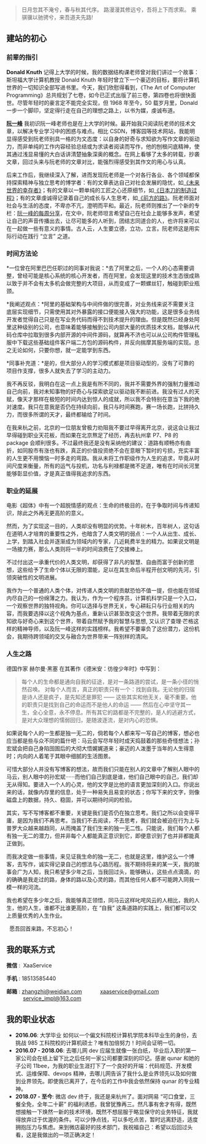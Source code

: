 > 日月忽其不淹兮，春与秋其代序。
路漫漫其修远兮，吾将上下而求索。
乘骐骥以驰骋兮，来吾道夫先路!

## **建站的初心**

### **前辈的指引**
**Donald Knuth**
记得上大学的时候，我的数据结构课老师曾对我们讲过一个故事：斯坦福大学计算机教授 Donald Knuth 年轻时曾立下一个豪迈的目标，要将计算机世界的一切知识全部写进书里。今天，我们欣慰得看到，《The Art of Computer Programming》总共规划了七卷，如今已正式出版了前三卷，第四卷也将很快面世。尽管年轻时的豪言定不能完全实现，但 1968 年至今，50 载岁月里，Donald 一步一个脚印，坚定得行走在自己的理想之路上，以书为媒，虔诚布道。

**[阮一峰](http://www.ruanyifeng.com/home.html)**
我初识阮一峰老师也是在上大学的时候。最开始我只阅读阮老师的技术文章，以解决专业学习中的困惑与难点。相比 CSDN，博客园等技术网站，我能明显得感受到阮老师别具一格的为文态度：以自身的好奇与求知欲为写作文章的驱动力，而非单纯的工作内容经验总结或为求读者阅读而写作，他的刨根问底精神，使其通过浅显易懂的大白话讲清楚抽象深奥的概念。在网上看够了太多的转载，抄袭文章，回过头来与阮老师的文章对比，能强烈得感受到其作文的用心与认真。

后来工作后，我继续深入了解，进而发现阮老师是一个对各行各业、各个领域都保持探索精神与独立思考的博学者：有的文章表达自己对社会发展的隐忧，如[《未来世界的幸存者》](http://www.ruanyifeng.com/survivor/)；有的文章以一颗单纯的工匠之心还原细节，如[《日本刀的制造过程》](http://www.ruanyifeng.com/blog/2011/07/making_of_a_katana.html)；有的文章虔诚得记录着自己的成长与人生思考，如[《前方的路》](http://www.ruanyifeng.com/road/)。阮老师面对社会与生活的态度，不卑亦不亢，澄明而平和。最近，阮老师则推出了一个新的专栏：[阮一峰的每周分享](https://yuque.com/ruanyf/share)，在文中，阮老师坦言希望自己在社会上能够多发声，希望让自己的声音传播出去，让尽可能多的人听到，团结志同道合的人，也许将来可以在一起做一些有意义的事情。古人云，人生要立德，立功，立言。阮老师这是用实际行动在践行 “立言” 之道。

### **时间方法论**
*一位曾在阿里巴巴任职过的同事对我说：*去了阿里之后，一个人的心态需要调整，曾经可能是核心系统的核心开发者，而在阿里，会发现这里的技术生态很成熟以致于并不会有太多机会做完整的大项目，从而变成了一颗螺丝钉，触碰到职业瓶颈。

*我阐述观点：*阿里的基础架构与中间件做的很完善，对业务线来说不需要关注底层实现细节，只需使用其对外暴露的接口便能接入强大的功能，这是很多业务线开发者觉得自己只是在写业务代码而得不到技术提升的理由。但是既然已经身处阿里这种级别的公司，也意味着能够接触到公司内部大量的优质技术文档，能够从代码仓库中拉取到很多内部开源的中间件源码，就算再不济也可以从公司构件管理私服中下载这些基础组件客户端二方包的源码构件，并反向揣摩其服务端的实现。总之无论如何，只要你想，就一定能学到东西。

*同事补充道：*是的，但大部分人的学习模式都是项目驱动型的，没有了可靠的项目作支撑，很多人就失去了学习的主动力。

我不再反驳，我明白在这一点上我是有所不同的，我并不需要外界的强制力量推动自己向前，我对未知事物的好奇心与探索欲足以驱动我不断前进。我没有过人的天赋，像天才那样在极短的时间内达到惊人的成就，所以我不会特别在意当下我的绝对速度。我只在意我是否仍在持续向前，我只与时间赛跑，赛一场长跑，比拼持久力，而很多所谓的天才，最终都输给了时间。

在我来杭之前，北京的一位朋友曾极力劝阻我不要过早得离开北京，说这会让我过早得碰到职业天花板，而如果在北京熬足了经历，再去杭州拿 P7、P8 的 package 会顺利很多。不过最终我还是没有采纳他的建议：道路有顺畅亦有曲折，如同股市有涨也有跌，真正的价值投资绝不会在意眼下暂时的亏损，充实丰富的人生更不用懊恼一时多走的弯路。我从未将工作职级作为人生的追求，毕竟从时间尺度来衡量，所有的运气与投机，功名与利禄都是微不足道，唯有在时间长河里能够彰显价值，才是真正值得我追求的东西。

### **职业的延展**
电影《超体》中有一个超脱情感的观点：生命的终极目的，在于争取时间与传递知识，除此之外再无更高阶的意义。

然而，为了实现这一目的，人类却没有明显的优势。十年树木，百年树人，这句话在道明人才培育的重要性之外，也暗含了人类文明的弱点：一个人从出生、成长、上学，到踏入社会并逐渐成为领域内的专家，几近耗费半生的精力。如果说文明是一场接力赛，那么人类则将一半的时间浪费在了交接棒上。

不过付出这一承重代价的人类文明，却获得了非凡的智慧、自由而富于创新的思想，这些给予了生命个体以无限的潜能，足以在其生命后半程开创文明的先河，引领突破性的文明进展。

我作为一个普通的人类个体，对传递人类文明的贡献恐怕不值一提，但也能在领域内尽自己的一份绵薄之力。我认为，作为一个程序员，计算机科学只是一个入口，一个观察世界的独特视角。你可以选择与世界无关，专心耕耘只与行业相关的内容，而我要选择以这个视角为基点，重新认识甚至改变这个世界。我带着无限的求知欲与好奇心来到这个世界，带着自然赋予我的智慧与思想, 又认识了查理·芒格这样的精神导师，以及阮一峰这样的实践榜样。我希望不要辜负了这份潜力，这份机会，我期待跨领域的交叉与融合为世界带来一阵别样的清风。

### **人生之路**
德国作家 赫尔曼·黑塞 在其著作《德米安：彷徨少年时》中写到：

> 每个人的生命都是通向自我的征途，是对一条路道的尝试，是一条小径的悄然召唤。
对每个人而言，真正的职责只有一个：找到自我。无论他的归宿是诗人还是疯子，是先知还是罪犯 —— 这些其实和他无关，毫不重要。他的职责只是找到自己的命运而不是他人的命运 —— 然后在心中坚守其一生，全心全意，永不停息。所有其它的路都是不完整的，是人的逃避方式，是对大众理想的懦弱回归，是随波逐流，是对内心的恐惧。

如果说每个人的一生都是独一无二的，倘若每个人都来写一写自己的博客，想必也应当都是些与众不同的篇什吧：马云会写尽年轻时成天捣鼓着的那些奇怪想法；孙宏斌会把自己身陷囹圄后的大彻大悟娓娓道来；豪迈的人泼墨于当年的人生得意时；内向的人着笔于其眼中细腻的生活图景。

可惜大部分人并没有写博客的想法，故而我们只能在别人的文章中了解别人眼中的马云，别人眼中的孙宏斌······而他们自己到底是谁，他们自己眼中的自己，我们却无从得知。要进入一个人的心灵，他的文字是比他的语言更加深刻的入口。你说出来的话，就像内存里的信息，处于一种易失且易变的状态；你写下来的文字，则像磁盘上的数据，持久、稳固，并可以期待时间的检验。

其实，写不写博客都不重要，关键是我们是否仍在独立思考。我们之所以会变得平庸，是因为我们不再思考。当我们不去阅读，不去思考，我们就会被迫在行为上与普罗大众越来越趋同，从而掩盖了我们生来的独一无二性。只能说，我们每个人都有独一无二的潜力，但并非每个人都能真正意识到它，即便意识到了也并非都能真正做到。

而我决定做一些事情，来见证我生命的独一无二，也就是这里，维护这么一个博客，去写作，诚实得记录自己的想法与心路历程。我不期待将来的某一天，我的故事会广为人知，我只希望多少年之后，当我回过头，能够确认，这些点点滴滴，的的确确是我走过的路，身体的路以及心灵的路，而其他任何人都不可能跨入同我一模一样的河流。

我也希望在多少年之后，我能够真正领悟，同马云这样叱咤风云的人相比，我的人生，他的人生，谁都不比谁更高阶，在 “自我” 这条道路的实践上，我们都可以交上质量优秀的人生作业。

&nbsp;
愿吾回首来路，不忘初心！

## **我的联系方式**

**微信** : &nbsp;XaaService

**手机** : 18513585440

**邮箱** : zhangzhi@weidian.com
&nbsp;&nbsp;&nbsp;&nbsp;&nbsp;&nbsp;&nbsp;&nbsp;&nbsp;&nbsp;&nbsp;xaaservice@gmail.com
&nbsp;&nbsp;&nbsp;&nbsp;&nbsp;&nbsp;&nbsp;&nbsp;&nbsp;&nbsp;&nbsp;service_impl@163.com

## **我的职业状态**

* **2016.06**: 大学毕业
如何以一个偏文科院校计算机学院本科毕业生的身份，去挑战 985 工科院校的计算机硕士？唯有加倍努力！时间会证明一切。
* **2016.07 - 2018.06**: 去哪儿网 dev
应届生就像一张白纸，毕业后入职的第一家公司会在纸上留下比之后任何一家公司都要深刻的印记。感谢 qunar 和她的子公司 11bee，为我的职业生涯打下了一个良好的开端：代码规范、开发模式、运维保障、devops 精神，去哪儿网告诉了我什么是业界领先以及如何做到业界领先。即使我已离开了，在今后的工作中我会依然保持 qunar 的专业精神。
* **2018.07 - 至今**: 微店 dev
终于，我还是来杭州了。面对网易 “可口食堂，三餐全免，全年二十薪” 的福利诱惑，我曾犹豫再三。然凡事有舍才有得，既然想接触一下焕然一新的技术环境，既然不想屈服于略显保守的业务特征，我就得放弃过于优渥的条件。可以少挣点钱，可以多吃点苦，暂时远离舒适，适度拥抱压力与焦虑。来到微店最好的技术部门，我祝福自己：希望以后回过头看，这是我做出的一项正确决定！

